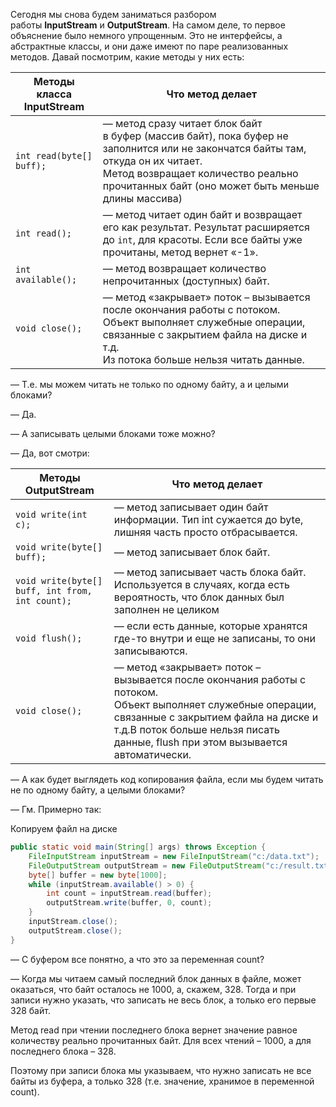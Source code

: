 Сегодня мы снова будем заниматься разбором работы **InputStream** и **OutputStream**. На самом деле, то первое объяснение было немного упрощенным. Это не интерфейсы, а абстрактные классы, и они даже имеют по паре реализованных методов. Давай посмотрим, какие методы у них есть:

| Методы класса InputStream | Что метод делает                                                                                                                                                                                                                 |
| ------------------------- | -------------------------------------------------------------------------------------------------------------------------------------------------------------------------------------------------------------------------------- |
| `int read(byte[] buff);`  | — метод сразу читает блок байт в буфер (массив байт), пока буфер не заполнится или не закончатся байты там, откуда он их читает.  <br>Метод возвращает количество реально прочитанных байт (оно может быть меньше длины массива) |
| `int read();`             | — метод читает один байт и возвращает его как результат. Результат расширяется до `int`, для красоты. Если все байты уже прочитаны, метод вернет «-1».                                                                           |
| `int available();`        | — метод возвращает количество непрочитанных (доступных) байт.                                                                                                                                                                    |
| `void close();`           | — метод «закрывает» поток – вызывается после окончания работы с потоком.  <br>Объект выполняет служебные операции, связанные с закрытием файла на диске и т.д.  <br>Из потока больше нельзя читать данные.                       |
— Т.е. мы можем читать не только по одному байту, а и целыми блоками?

— Да.

— А записывать целыми блоками тоже можно?

— Да, вот смотри:

|Методы OutputStream|Что метод делает|
|---|---|
|`void write(int c);`|— метод записывает один байт информации. Тип int сужается до byte, лишняя часть просто отбрасывается.|
|`void write(byte[] buff);`|— метод записывает блок байт.|
|`void write(byte[] buff, int from, int count);`|— метод записывает часть блока байт. Используется в случаях, когда есть вероятность, что блок данных был заполнен не целиком|
|`void flush();`|— если есть данные, которые хранятся где-то внутри и еще не записаны, то они записываются.|
|`void close();`|— метод «закрывает» поток – вызывается после окончания работы с потоком.  <br>Объект выполняет служебные операции, связанные с закрытием файла на диске и т.д.В поток больше нельзя писать данные, flush при этом вызывается автоматически.|

— А как будет выглядеть код копирования файла, если мы будем читать не по одному байту, а целыми блоками?

— Гм. Примерно так:

Копируем файл на диске

```java
public static void main(String[] args) throws Exception {
	FileInputStream inputStream = new FileInputStream("c:/data.txt");
	FileOutputStream outputStream = new FileOutputStream("c:/result.txt");
	byte[] buffer = new byte[1000];
	while (inputStream.available() > 0) {
		int count = inputStream.read(buffer);
		outputStream.write(buffer, 0, count);
	}
	inputStream.close();
	outputStream.close();
}
```

— С буфером все понятно, а что это за переменная count?

— Когда мы читаем самый последний блок данных в файле, может оказаться, что байт осталось не 1000, а, скажем, 328. Тогда и при записи нужно указать, что записать не весь блок, а только его первые 328 байт.

Метод read при чтении последнего блока вернет значение равное количеству реально прочитанных байт. Для всех чтений – 1000, а для последнего блока – 328.

Поэтому при записи блока мы указываем, что нужно записать не все байты из буфера, а только 328 (т.е. значение, хранимое в переменной count).